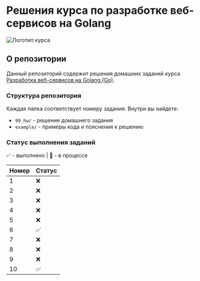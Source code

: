 # Решения курса по разработке веб-сервисов на Golang

![Логотип курса](https://github.com/user-attachments/assets/ca3e8e64-f4a1-444a-b277-bb73c984618d)

## О репозитории

Данный репозиторий содержит решения домашних заданий курса [Разработка веб-сервисов на Golang (Go)](https://stepik.org/course/187490/syllabus).

### Структура репозитория

Каждая папка соответствует номеру задания. Внутри вы найдете:
- `99_hw/` - решение домашнего задания
- `example/` - примеры кода и пояснения к решению

### Статус выполнения заданий

✅ - выполнено | 🚧 - в процессе

| Номер | Статус |
|-------|--------|
| 1     | ❌    |
| 2     | ❌    |
| 3     | ❌    |
| 4     | ❌    |
| 5     | ❌    |
| 6     | ✅    |
| 7     | ❌    |
| 8     | ❌    |
| 9     | ❌    |
| 10    | ✅    |